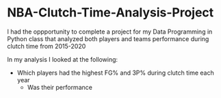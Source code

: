 # NBA-Clutch-Time-Analysis-Project

I had the oppportunity to complete a project for my Data Programming in Python class that analyzed both players and teams performance during clutch time from 2015-2020

In my analysis I looked at the following:
  - Which players had the highest FG% and 3P% during clutch time each year
       - Was their performance 
